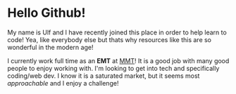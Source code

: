 <h1> Hello Github! </h1>
 <p> My name is Ulf and I have recently joined this place in order to help learn to code! Yea, like everybody else but thats why resources like this are so wonderful in       the modern age!</p>
 <p>I currently work full time as an <strong>EMT</strong> at <a href="https://mountainmedicaltransport.com/">MMT</a>! It is a good job with many good people to enjoy working with. I'm looking to get into tech and specifically coding/web dev. I know it is a saturated market, but it seems most <em>approachable</em> and I enjoy a challenge!</p>
